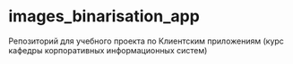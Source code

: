 # images_binarisation_app
Репозиторий для учебного проекта по Клиентским приложениям (курс кафедры корпоративных информационных систем)
